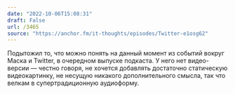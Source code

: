 ```yaml
---
date: "2022-10-06T15:08:31"
draft: False
url: /3465
source: "https://anchor.fm/it-thoughts/episodes/Twitter-e1osg62"
---
```


Подытожил то, что можно понять на данный момент из событий вокруг Маска и Twitter, в очередном выпуске подкаста. У него нет видео-версии — честно говоря, не хочется добавлять достаточно статическую видеокартинку, не несущую никакого дополнительного смысла, так что велкам в супертрадиционную аудиоформу.
